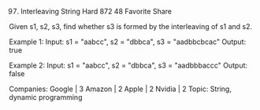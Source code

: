 97. Interleaving String
Hard 872 48 Favorite Share

Given s1, s2, s3, find whether s3 is formed by the interleaving of s1 and s2.

Example 1:
Input: s1 = "aabcc", s2 = "dbbca", s3 = "aadbbcbcac"
Output: true

Example 2:
Input: s1 = "aabcc", s2 = "dbbca", s3 = "aadbbbaccc"
Output: false

Companies: Google | 3 Amazon | 2 Apple | 2 Nvidia | 2
Topic: String, dynamic programming


